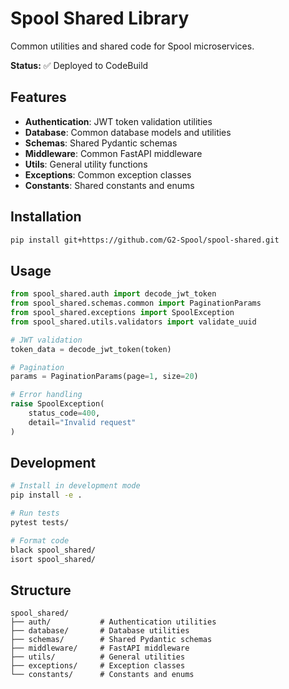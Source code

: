 # Spool Shared Library

Common utilities and shared code for Spool microservices.

**Status:** ✅ Deployed to CodeBuild

## Features

- **Authentication**: JWT token validation utilities
- **Database**: Common database models and utilities
- **Schemas**: Shared Pydantic schemas
- **Middleware**: Common FastAPI middleware
- **Utils**: General utility functions
- **Exceptions**: Common exception classes
- **Constants**: Shared constants and enums

## Installation

```bash
pip install git+https://github.com/G2-Spool/spool-shared.git
```

## Usage

```python
from spool_shared.auth import decode_jwt_token
from spool_shared.schemas.common import PaginationParams
from spool_shared.exceptions import SpoolException
from spool_shared.utils.validators import validate_uuid

# JWT validation
token_data = decode_jwt_token(token)

# Pagination
params = PaginationParams(page=1, size=20)

# Error handling
raise SpoolException(
    status_code=400,
    detail="Invalid request"
)
```

## Development

```bash
# Install in development mode
pip install -e .

# Run tests
pytest tests/

# Format code
black spool_shared/
isort spool_shared/
```

## Structure

```
spool_shared/
├── auth/           # Authentication utilities
├── database/       # Database utilities
├── schemas/        # Shared Pydantic schemas
├── middleware/     # FastAPI middleware
├── utils/          # General utilities
├── exceptions/     # Exception classes
└── constants/      # Constants and enums
```